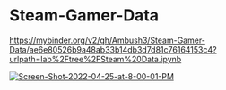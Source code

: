 # Steam-Gamer-Data

https://mybinder.org/v2/gh/Ambush3/Steam-Gamer-Data/ae6e80526b9a48ab33b14db3d7d81c76164153c4?urlpath=lab%2Ftree%2FSteam%20Data.ipynb

<a href="https://ibb.co/4P5jKjP"><img src="https://i.ibb.co/9sCqcqs/Screen-Shot-2022-04-25-at-8-00-01-PM.png" alt="Screen-Shot-2022-04-25-at-8-00-01-PM" border="0"></a><br /><a target='_blank' href='https://statewideinventory.org/volkswagen-0-60-times'></a><br />

